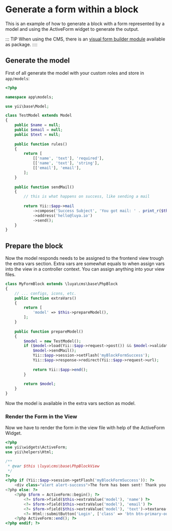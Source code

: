 # Generate a form within a block

This is an example of how to generate a block with a form represented by a model and using the ActiveForm widget to generate the output.

::: TIP
When using the CMS, there is an [visual form builder module](https://github.com/luyadev/luya-module-forms) available as package.
::::

## Generate the model

First of all generate the model with your custom roles and store in `app/models`:

```php
<?php

namespace app\models;

use yii\base\Model;

class TestModel extends Model
{
    public $name = null;
    public $email = null;
    public $text = null;
    
    public function rules()
    {
        return [
            [['name', 'text'], 'required'],
            [['name', 'text'], 'string'],
            [['email'], 'email'],
        ];
    }
    
    public function sendMail()
    {
        // this is what happens on success, like sending a mail
        
        return Yii::$app->mail
            ->compose('Success Subject', 'You got mail: ' . print_r($this->attributes, true))
            ->address('hello@luya.io')
            ->send();
    }
}
```
                    
## Prepare the block 

Now the model responds needs to be assigned to the frontend view trough the extra vars section. Extra vars are somewhat equals to when assign vars into the view in a controller context. You can assign anything into your view files.

```php
class MyFormBlock extends \luya\cms\base\PhpBlock
{
    // ... configs, icons, etc.
    public function extraVars()
    {
        return [
            'model' => $this->prepareModel(),
        ];
    }
    
    public function prepareModel()
    {
        $model = new TestModel();
        if ($model->load(Yii::$app->request->post()) && $model->validate()) {
            $model->sendMail();
            Yii::$app->session->setFlash('myBlockFormSuccess');
            Yii::$app->response->redirect(Yii::$app->request->url);
            
            return Yii::$app->end();
        }
 
        return $model;
    }
}
```
                
Now the model is available in the extra vars section as model.

### Render the Form in the View

Now we have to render the form in the view file with help of the ActiveForm Widget.

```php
<?php
use yii\widgets\ActiveForm;
use yii\helpers\Html;

/**
 * @var $this \luya\cms\base\PhpBlockView
 */
?>
<?php if (Yii::$app->session->getFlash('myBlockFormSuccess')): ?>
    <div class="alert alert-success">The form has been sent! Thank you.</div>
<?php else: ?>
    <?php $form = ActiveForm::begin(); ?>
        <?= $form->field($this->extraValue('model'), 'name') ?>
        <?= $form->field($this->extraValue('model'), 'email') ?>
        <?= $form->field($this->extraValue('model'), 'text')->textarea() ?>
        <?= Html::submitButton('Login', ['class' => 'btn btn-primary-outline']) ?>
    <?php ActiveForm::end(); ?>
<?php endif; ?>
```
